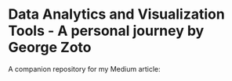# Data Analytics and Visualization Tools - A personal journey by George Zoto

A companion repository for my Medium article:
